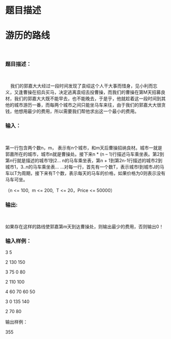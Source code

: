 # 题目描述


<h1>
	游历的路线
</h1>
<p>
	<br/>
</p>
<h3>
	题目描述：
</h3>
<p>
	<br/>
</p>
<p>
	    我们的郭嘉大大经过一段时间发现了袁绍这个人干大事而惜身，见小利而忘义，又逢曹操在招兵买马，决定逃离袁绍去投曹操，而我们的曹操在第M天招募良材，我们的郭嘉大大既不能早去，也不能晚去，于是乎，他就趁着这一段时间到其他的城市游历一番，而每两个城市之间只能坐马车来往，由于我们的郭嘉大大很贪钱，他想用最少的费用，所以需要我们帮他求出这一个最小的费用。
</p>
<h3>
	输入：
</h3>
<p>
	<br/>
</p>
<p>
	第一行包含两个数n，m， 表示有n个城市，和m天后曹操招纳良材。城市一就是郭嘉所在的城市，城市n就是曹操处。接下来n * (n – 1)行描述马车乘坐表。第2到第n行就是描述的城市1到2… n的马车乘坐表，第n + 1到第2n-1行描述的城市2到城市1，3..n的马车乘坐表… …对每一行，首先有一个数T，表示城市I到城市J的马车以T为周期，接下来有T个数，表示每天的马车的价格，如果价格为0则表示没有马车可坐。
</p>
<p>
	（n &lt;= 100,  m &lt;=
200,  T &lt;= 20，Price &lt;= 50000）
</p>
<h3>
	输出:
</h3>
<p>
	<br/>
</p>
<p>
	如果存在这样的路线使郭嘉第m天到达曹操处，则输出最少的费用，否则输出0！
</p>
<h3>
	输入样例：                             
</h3>
<p>
	3 5                                       
</p>
<p>
	2 130 150
</p>
<p>
	3 75 0 80
</p>
<p>
	2 110 100
</p>
<p>
	4 60 70 60
50
</p>
<p>
	3 0 135
140
</p>
<p>
	2 70 80
</p>
<p>
	输出样例：
</p>
<p>
	355
</p>
